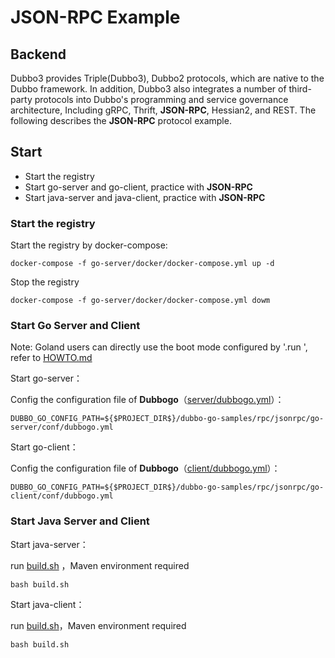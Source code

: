 # JSON-RPC Example

## Backend

Dubbo3 provides Triple(Dubbo3), Dubbo2 protocols, which are native to the Dubbo framework.
In addition, Dubbo3 also integrates a number of third-party protocols into Dubbo's programming and service governance architecture,
Including gRPC, Thrift, **JSON-RPC**, Hessian2, and REST. The following describes the **JSON-RPC** protocol example.

## Start

- Start the registry
- Start go-server and go-client, practice with **JSON-RPC**  
- Start java-server and java-client, practice with **JSON-RPC**

### Start the registry

Start the registry by docker-compose:

```shell
docker-compose -f go-server/docker/docker-compose.yml up -d
```

Stop the registry

```shell
docker-compose -f go-server/docker/docker-compose.yml dowm
```

### Start Go Server and Client

Note: Goland users can directly use the boot mode configured by '.run ', refer to [HOWTO.md](../HOWTO_zh.md)

Start go-server：

Config the configuration file of **Dubbogo**（[server/dubbogo.yml](go-server/conf/dubbogo.yml)）：

```shell
DUBBO_GO_CONFIG_PATH=${$PROJECT_DIR$}/dubbo-go-samples/rpc/jsonrpc/go-server/conf/dubbogo.yml
```

Start go-client：

Config the configuration file of **Dubbogo**（[client/dubbogo.yml](go-client/conf/dubbogo.yml)）：

```shell
DUBBO_GO_CONFIG_PATH=${$PROJECT_DIR$}/dubbo-go-samples/rpc/jsonrpc/go-client/conf/dubbogo.yml
```

### Start Java Server and Client

Start java-server：

run [build.sh](java-server/build.sh) ，Maven environment required

```shell
bash build.sh
```

Start java-client：

run [build.sh](java-client/build.sh)，Maven environment required

```shell
bash build.sh
```


